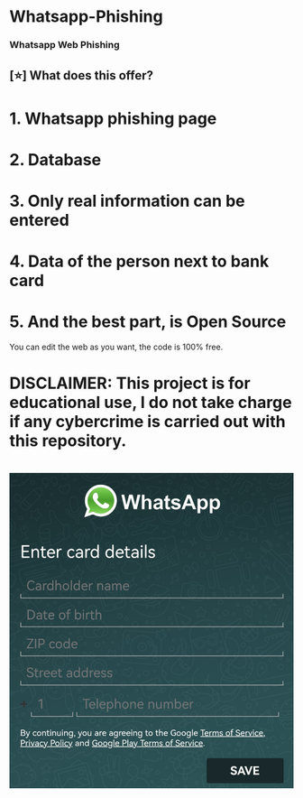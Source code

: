 # Whatsapp-Phishing

<h3>Whatsapp Web Phishing</h3>
<h2>[⭐] What does this offer?</h2>
<h1> 1. Whatsapp phishing page </h1>
<h1> 2. Database</h1>
<h1> 3. Only real information can be entered</h1>
<h1> 4. Data of the person next to bank card</h1>
<h1> 5. And the best part, is Open Source</h1>

<p>You can edit the web as you want, the code is 100% free.</p>

<h1>DISCLAIMER: This project is for educational use, I do not take charge if any cybercrime is carried out with this repository.</h1

<img src="cap1.jpg">
<h1></h1>
<img src="cap2.jpg">
